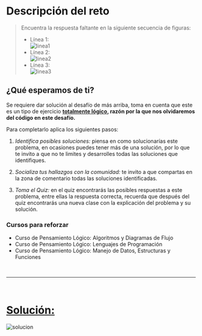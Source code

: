 # Descripción del reto
> Encuentra la respuesta faltante en la siguiente secuencia de figuras:
> - Línea 1: <br> ![linea1](https://static.platzi.com/media/user_upload/Figuraslogicas_1-6a29a0c4-e6d9-428c-8d6d-7439fd48807f.jpg)
> - Línea 2: <br> ![linea2](https://static.platzi.com/media/user_upload/Figuraslogicas_2-fbadddbe-d3be-4da1-936d-df3a06d7e085.jpg)
> - Línea 3: <br> ![linea3](https://static.platzi.com/media/user_upload/Figuraslogicas_3-57b77c56-0952-4d26-a78a-59106d7e68fd.jpg)

## ¿Qué esperamos de ti?
Se requiere dar solución al desafío de más arriba, toma en cuenta que este es un tipo de ejercicio **<u>totalmente lógico</u>, razón por la que nos olvidaremos del código en este desafío.**

Para completarlo aplica los siguientes pasos:

1. *Identifica posibles soluciones:* piensa en como solucionarías este problema, en ocasiones puedes tener más de una solución, por lo que te invito a que no te limites y desarrolles todas las soluciones que identifiques.

2. *Socializa tus hallazgos con la comunidad:* te invito a que compartas en la zona de comentario todas las soluciones identificadas.

3. *Toma el Quiz:* en el quiz encontrarás las posibles respuestas a este problema, entre ellas la respuesta correcta, recuerda que después del quiz encontrarás una nueva clase con la explicación del problema y su solución.

### Cursos para reforzar
- Curso de Pensamiento Lógico: Algoritmos y Diagramas de Flujo
- Curso de Pensamiento Lógico: Lenguajes de Programación
- Curso de Pensamiento Lógico: Manejo de Datos, Estructuras y Funciones

<br>

---

<br>

# **<u>Solución:</u>**

![solucion](https://static.platzi.com/media/user_upload/Soluci%C3%B3n-64816c0e-79a9-443e-84fa-fd37c586b0f3.jpg)